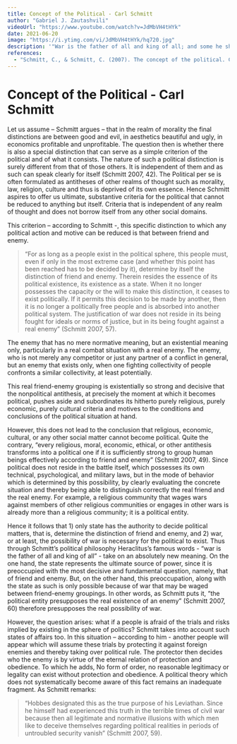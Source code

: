 ```yaml
---
title: Concept of the Political - Carl Schmitt
author: "Gabriel J. Zautashvili"
videoUrl: "https://www.youtube.com/watch?v=JdMbVH4tHYk"
date: 2021-06-20
image: "https://i.ytimg.com/vi/JdMbVH4tHYk/hq720.jpg"
description: '"War is the father of all and king of all; and some he shows as gods, others as men, some he makes slaves, others free." - Heraclitus'
references:
  - "Schmitt, C., & Schmitt, C. (2007). The concept of the political. Chicago: University of Chicago Press."
---
```


# Concept of the Political - Carl Schmitt

Let us assume – Schmitt argues – that in the realm of morality the final distinctions are between good and evil, in aesthetics beautiful and ugly, in economics profitable and unprofitable. The question then is whether there is also a special distinction that can serve as a simple criterion of the political and of what it consists. The nature of such a political distinction is surely different from that of those others. It is independent of them and as such can speak clearly for itself (Schmitt 2007, 42). The Political per se is often formulated as antitheses of other realms of thought such as morality, law, religion, culture and thus is deprived of its own essence. Hence Schmitt aspires to offer us ultimate, substantive criteria for the political that cannot be reduced to anything but itself. Criteria that is independent of any realm of thought and does not borrow itself from any other social domains.

This criterion – according to Schmitt -, this specific distinction to which any political action and motive can be reduced is that between friend and enemy.

> “For as long as a people exist in the political sphere, this people must, even if only in the most extreme case (and whether this point has been reached has to be decided by it), determine by itself the distinction of friend and enemy. Therein resides the essence of its political existence, its existence as a state. When it no longer possesses the capacity or the will to make this distinction, it ceases to exist politically. If it permits this decision to be made by another, then it is no longer a politically free people and is absorbed into another political system. The justification of war does not reside in its being fought for ideals or norms of justice, but in its being fought against a real enemy” (Schmitt 2007, 57).

The enemy that has no mere normative meaning, but an existential meaning only, particularly in a real combat situation with a real enemy. The enemy, who is not merely any competitor or just any partner of a conflict in general, but an enemy that exists only, when one fighting collectivity of people confronts a similar collectivity, at least potentially.

This real friend-enemy grouping is existentially so strong and decisive that the nonpolitical antithesis, at precisely the moment at which it becomes political, pushes aside and subordinates its hitherto purely religious, purely economic, purely cultural criteria and motives to the conditions and conclusions of the political situation at hand.

However, this does not lead to the conclusion that religious, economic, cultural, or any other social matter cannot become political. Quite the contrary, “every religious, moral, economic, ethical, or other antithesis transforms into a political one if it is sufficiently strong to group human beings effectively according to friend and enemy” (Schmitt 2007, 49). Since political does not reside in the battle itself, which possesses its own technical, psychological, and military laws, but in the mode of behavior which is determined by this possibility, by clearly evaluating the concrete situation and thereby being able to distinguish correctly the real friend and the real enemy. For example, a religious community that wages wars against members of other religious communities or engages in other wars is already more than a religious community; it is a political entity.

Hence it follows that 1) only state has the authority to decide political matters, that is, determine the distinction of friend and enemy, and 2) war, or at least, the possibility of war is necessary for the political to exist. Thus through Schmitt’s political philosophy Heraclitus’s famous words - “war is the father of all and king of all” - take on an absolutely new meaning. On the one hand, the state represents the ultimate source of power, since it is preoccupied with the most decisive and fundamental question, namely, that of friend and enemy. But, on the other hand, this preoccupation, along with the state as such is only possible because of war that may be waged between friend-enemy groupings. In other words, as Schmitt puts it, “the political entity presupposes the real existence of an enemy” (Schmitt 2007, 60) therefore presupposes the real possibility of war.

However, the question arises: what if a people is afraid of the trials and risks implied by existing in the sphere of politics? Schmitt takes into account such states of affairs too. In this situation – according to him - another people will appear which will assume these trials by protecting it against foreign enemies and thereby taking over political rule. The protector then decides who the enemy is by virtue of the eternal relation of protection and obedience. To which he adds, No form of order, no reasonable legitimacy or legality can exist without protection and obedience. A political theory which does not systematically become aware of this fact remains an inadequate fragment. As Schmitt remarks:

> “Hobbes designated this as the true purpose of his Leviathan. Since he himself had experienced this truth in the terrible times of civil war because then all legitimate and normative illusions with which men like to deceive themselves regarding political realities in periods of untroubled security vanish” (Schmitt 2007, 59).
